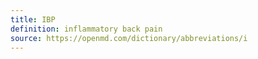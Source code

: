 ```yaml
---
title: IBP
definition: inflammatory back pain
source: https://openmd.com/dictionary/abbreviations/i
---
```

